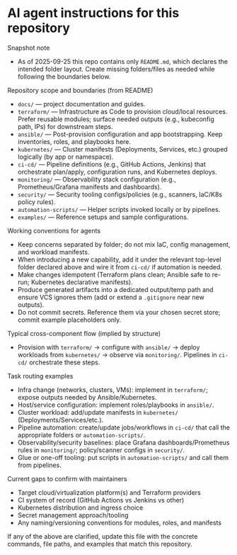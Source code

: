 # AI agent instructions for this repository

Snapshot note
- As of 2025-09-25 this repo contains only `README.md`, which declares the intended folder layout. Create missing folders/files as needed while following the boundaries below.

Repository scope and boundaries (from README)
- `docs/` — project documentation and guides.
- `terraform/` — Infrastructure as Code to provision cloud/local resources. Prefer reusable modules; surface needed outputs (e.g., kubeconfig path, IPs) for downstream steps.
- `ansible/` — Post-provision configuration and app bootstrapping. Keep inventories, roles, and playbooks here.
- `kubernetes/` — Cluster manifests (Deployments, Services, etc.) grouped logically (by app or namespace).
- `ci-cd/` — Pipeline definitions (e.g., GitHub Actions, Jenkins) that orchestrate plan/apply, configuration runs, and Kubernetes deploys.
- `monitoring/` — Observability stack configuration (e.g., Prometheus/Grafana manifests and dashboards).
- `security/` — Security tooling configs/policies (e.g., scanners, IaC/K8s policy rules).
- `automation-scripts/` — Helper scripts invoked locally or by pipelines.
- `examples/` — Reference setups and sample configurations.

Working conventions for agents
- Keep concerns separated by folder; do not mix IaC, config management, and workload manifests.
- When introducing a new capability, add it under the relevant top-level folder declared above and wire it from `ci-cd/` if automation is needed.
- Make changes idempotent (Terraform plans clean; Ansible safe to re-run; Kubernetes declarative manifests).
- Produce generated artifacts into a dedicated output/temp path and ensure VCS ignores them (add or extend a `.gitignore` near new outputs).
- Do not commit secrets. Reference them via your chosen secret store; commit example placeholders only.

Typical cross-component flow (implied by structure)
- Provision with `terraform/` → configure with `ansible/` → deploy workloads from `kubernetes/` → observe via `monitoring/`. Pipelines in `ci-cd/` orchestrate these steps.

Task routing examples
- Infra change (networks, clusters, VMs): implement in `terraform/`; expose outputs needed by Ansible/Kubernetes.
- Host/service configuration: implement roles/playbooks in `ansible/`.
- Cluster workload: add/update manifests in `kubernetes/` (Deployments/Services/etc.).
- Pipeline automation: create/update jobs/workflows in `ci-cd/` that call the appropriate folders or `automation-scripts/`.
- Observability/security baselines: place Grafana dashboards/Prometheus rules in `monitoring/`; policy/scanner configs in `security/`.
- Glue or one-off tooling: put scripts in `automation-scripts/` and call them from pipelines.

Current gaps to confirm with maintainers
- Target cloud/virtualization platform(s) and Terraform providers
- CI system of record (GitHub Actions vs Jenkins vs other)
- Kubernetes distribution and ingress choice
- Secret management approach/tooling
- Any naming/versioning conventions for modules, roles, and manifests

If any of the above are clarified, update this file with the concrete commands, file paths, and examples that match this repository.